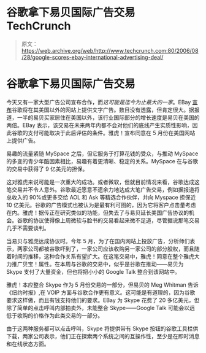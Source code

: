# 谷歌拿下易贝国际广告交易 TechCrunch

> 原文：<https://web.archive.org/web/http://www.techcrunch.com:80/2006/08/28/google-scores-ebay-international-advertising-deal/>

# 谷歌拿下易贝国际广告交易

 [](https://web.archive.org/web/20221006013305/http://www.google.com/) 今天又有一家大型广告公司宣布合作，而*这可能是迄今为止最大的一家*。EBay [宣布](https://web.archive.org/web/20221006013305/http://news.yahoo.com/s/ap/20060828/ap_on_hi_te/google_ebay)谷歌将在其美国以外的网站上提供文字广告。数目没有透露，但肯定很大。据报道，一半的易贝买家居住在美国以外，该行业国际部分的增长速度是易贝在美国的两倍。EBay 表示，该交易在未来两年内都不会对他们的底线产生实质性影响，因此谷歌的支付可能取决于此后评估的条件。雅虎！宣布同意在 5 月份在美国网站上提供广告。

易趣的流量紧随 MySpace 之后，但它服务于打算花钱的受众，与推动 MySpace 的多变的青少年酷因素相比，易趣有着更清晰、稳定的关系。MySpace 在与谷歌的交易中获得了 9 亿美元的担保。

这对雅虎来说可能是一次重大的成功。或者微软，但就目前情况来看，谷歌达成这笔交易并不令人意外。谷歌最近愿意不遗余力地达成大笔广告交易，例如据报道将总收入的 90%或更多交给 AOL 和 Ask 等精选合作伙伴，并向 Myspace 担保近 10 亿美元。谷歌的广告模式也被认为是最有利可图的，因为它将客户点击量考虑在内。雅虎！据传正在研究类似的功能，但失去了与易贝延长美国广告协议的机会。谷歌的协议使得像上周微软与脸书的交易看起来微不足道，尽管据说那笔交易几乎不需要谈判。

当易贝与雅虎达成协议时。今年 5 月，为了在国内网站上投放广告，分析师们表示，两家公司都被谷歌吓到了，一家公司应该收购另一家公司的部分股权，而且随着时间的推移，这种合作关系有望扩大。在这笔交易中，雅虎！同意在整个雅虎大力推广贝宝！属性。在本周与谷歌的交易中，似乎是谷歌在推动——易贝为 Skype 支付了大量资金，但也将把小小的 Google Talk 整合到该网站中。

雅虎！本应整合 Skype 作为 5 月份交易的一部分，但易贝的 Meg Whitman 告诉《纽约时报》,在 VOIP 方面与谷歌合作更有意义。这可能是有道理的，因为谷歌要求这样做，而且有钱支持他们的要求。EBay 为 Skype 花费了 20 多亿美元，但除了简单的点击呼叫内部拍卖外，未能整合 Skype——Google Talk 可能会以远低于收购的价格作为此类交易的一部分。

由于这两种服务都可以点击呼叫，Skype 将提供带有 Skype 按钮的谷歌工具栏供下载，两家公司表示，他们正在探索两个系统之间的互操作性，至少是在即时消息和在线状态方面。